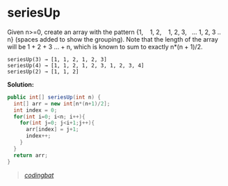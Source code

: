 # seriesUp

Given n>=0, create an array with the pattern {1,    1, 2,    1, 2, 3,   ... 1, 2, 3 .. n} (spaces added to show the grouping). Note that the length of the array will be 1 + 2 + 3 ... + n, which is known to sum to exactly n*(n + 1)/2.

```
seriesUp(3) → [1, 1, 2, 1, 2, 3]
seriesUp(4) → [1, 1, 2, 1, 2, 3, 1, 2, 3, 4]
seriesUp(2) → [1, 1, 2]
```

**Solution:**

```java
public int[] seriesUp(int n) {
  int[] arr = new int[n*(n+1)/2];
  int index = 0;
  for(int i=0; i<n; i++){
    for(int j=0; j<i+1;j++){
      arr[index] = j+1;
      index++;
    }
  }
  return arr;
}
```

> _[codingbat](https://codingbat.com/prob/p104090)_
